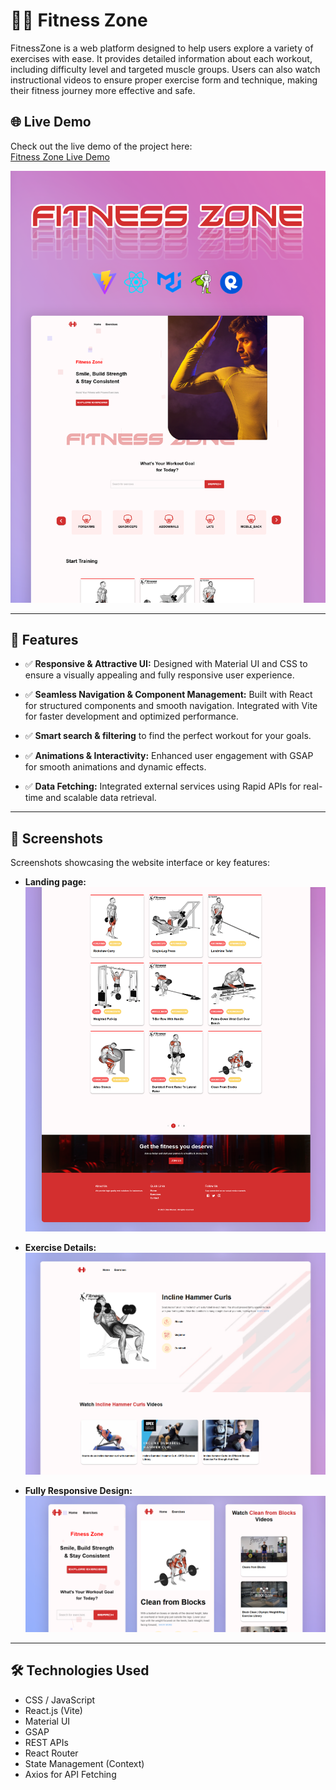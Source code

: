 # 🏋️‍♂️ Fitness Zone

FitnessZone is a web platform designed to help users explore a variety of exercises with ease. It provides detailed information about each workout, including difficulty level and targeted muscle groups. Users can also watch instructional videos to ensure proper exercise form and technique, making their fitness journey more effective and safe.


## 🌐 Live Demo

Check out the live demo of the project here:  
[Fitness Zone Live Demo](https://fitness-zone-demo.vercel.app/)


![Thumpnail](/Screenshots/Thumbnail.png)

---

## 🌟 **Features**
- ✅ __Responsive & Attractive UI:__ Designed with Material UI and CSS to ensure a visually appealing and fully responsive user experience.

- ✅ __Seamless Navigation & Component Management:__ Built with React for structured components and smooth navigation. Integrated with Vite for faster development and optimized performance.

- ✅ __Smart search & filtering__ to find the perfect workout for your goals.

- ✅ __Animations & Interactivity:__ Enhanced user engagement with GSAP for smooth animations and dynamic effects.

- ✅  __Data Fetching:__ Integrated external services using Rapid APIs for real-time and scalable data retrieval.

---

## 📸 **Screenshots**
Screenshots showcasing the website interface or key features:

- **Landing page:**
  ![Homepage Screenshot](/Screenshots/Home-Screenshot.png)

- **Exercise Details:**
  ![Homepage Screenshot](/Screenshots/Details-Screenshot.png)

- **Fully Responsive Design:**
  ![Feature Screenshot](/Screenshots/Responsive-Design-Screenshot.png)


---

## 🛠️ **Technologies Used**
- CSS / JavaScript
- React.js (Vite)
- Material UI
- GSAP
- REST APIs
- React Router
- State Management (Context)
- Axios for API Fetching


